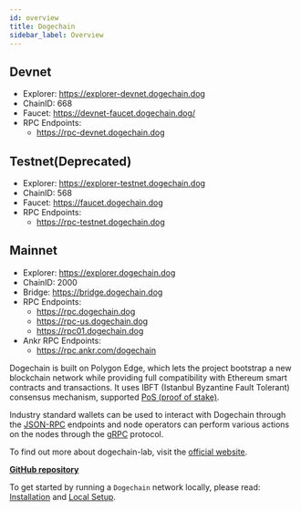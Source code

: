 ```yaml
---
id: overview 
title: Dogechain
sidebar_label: Overview
---
```


## Devnet
* Explorer: https://explorer-devnet.dogechain.dog
* ChainID:  668
* Faucet:   https://devnet-faucet.dogechain.dog/
* RPC Endpoints:
    * https://rpc-devnet.dogechain.dog

## Testnet(Deprecated)
* Explorer: https://explorer-testnet.dogechain.dog
* ChainID:  568
* Faucet:   https://faucet.dogechain.dog
* RPC Endpoints:
    * https://rpc-testnet.dogechain.dog

## Mainnet
* Explorer: https://explorer.dogechain.dog
* ChainID:  2000
* Bridge:   https://bridge.dogechain.dog
* RPC Endpoints:
    * https://rpc.dogechain.dog
    * https://rpc-us.dogechain.dog
    * https://rpc01.dogechain.dog
* Ankr RPC Endpoints:
    * https://rpc.ankr.com/dogechain

Dogechain is built on Polygon Edge, which lets the project bootstrap a new blockchain network while providing full compatibility with Ethereum smart contracts and transactions. It uses IBFT (Istanbul Byzantine Fault Tolerant) consensus mechanism, supported [PoS (proof of stake)](/docs/consensus/pos-stake-unstake).

Industry standard wallets can be used to interact with Dogechain through the [JSON-RPC](/docs/working-with-node/query-json-rpc) endpoints and node operators can perform various actions on the nodes through the [gRPC](/docs/working-with-node/query-operator-info) protocol.

To find out more about dogechain-lab, visit the [official website](https://dogechain.dog).

**[GitHub repository](https://github.com/dogechain-lab/dogechain)**



To get started by running a `Dogechain` network locally, please read: [Installation](/docs/get-started/installation) and [Local Setup](/docs/get-started/set-up-ibft-locally).
